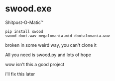 # swood.exe
Shitpost-O-Matic™

    pip install swood
    swood doot.wav megalomania.mid dootalovania.wav

broken in some weird way, you can't clone it

All you need is swood.py and lots of hope

wow isn't this a good project

i'll fix this later
